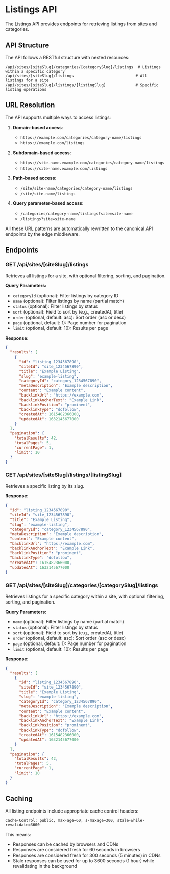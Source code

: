 # Listings API

The Listings API provides endpoints for retrieving listings from sites and categories.

## API Structure

The API follows a RESTful structure with nested resources:

```http
/api/sites/[siteSlug]/categories/[categorySlug]/listings  # Listings within a specific category
/api/sites/[siteSlug]/listings                           # All listings for a site
/api/sites/[siteSlug]/listings/[listingSlug]             # Specific listing operations
```

## URL Resolution

The API supports multiple ways to access listings:

1. **Domain-based access**:
   - `https://example.com/categories/category-name/listings`
   - `https://example.com/listings`

2. **Subdomain-based access**:
   - `https://site-name.example.com/categories/category-name/listings`
   - `https://site-name.example.com/listings`

3. **Path-based access**:
   - `/site/site-name/categories/category-name/listings`
   - `/site/site-name/listings`

4. **Query parameter-based access**:
   - `/categories/category-name/listings?site=site-name`
   - `/listings?site=site-name`

All these URL patterns are automatically rewritten to the canonical API endpoints by the edge middleware.

## Endpoints

### GET /api/sites/[siteSlug]/listings

Retrieves all listings for a site, with optional filtering, sorting, and pagination.

**Query Parameters:**
- `categoryId` (optional): Filter listings by category ID
- `name` (optional): Filter listings by name (partial match)
- `status` (optional): Filter listings by status
- `sort` (optional): Field to sort by (e.g., createdAt, title)
- `order` (optional, default: asc): Sort order (asc or desc)
- `page` (optional, default: 1): Page number for pagination
- `limit` (optional, default: 10): Results per page

**Response:**
```json
{
  "results": [
    {
      "id": "listing_1234567890",
      "siteId": "site_1234567890",
      "title": "Example Listing",
      "slug": "example-listing",
      "categoryId": "category_1234567890",
      "metaDescription": "Example description",
      "content": "Example content",
      "backlinkUrl": "https://example.com",
      "backlinkAnchorText": "Example Link",
      "backlinkPosition": "prominent",
      "backlinkType": "dofollow",
      "createdAt": 1615482366000,
      "updatedAt": 1632145677000
    }
  ],
  "pagination": {
    "totalResults": 42,
    "totalPages": 5,
    "currentPage": 1,
    "limit": 10
  }
}
```

### GET /api/sites/[siteSlug]/listings/[listingSlug]

Retrieves a specific listing by its slug.

**Response:**
```json
{
  "id": "listing_1234567890",
  "siteId": "site_1234567890",
  "title": "Example Listing",
  "slug": "example-listing",
  "categoryId": "category_1234567890",
  "metaDescription": "Example description",
  "content": "Example content",
  "backlinkUrl": "https://example.com",
  "backlinkAnchorText": "Example Link",
  "backlinkPosition": "prominent",
  "backlinkType": "dofollow",
  "createdAt": 1615482366000,
  "updatedAt": 1632145677000
}
```

### GET /api/sites/[siteSlug]/categories/[categorySlug]/listings

Retrieves listings for a specific category within a site, with optional filtering, sorting, and pagination.

**Query Parameters:**
- `name` (optional): Filter listings by name (partial match)
- `status` (optional): Filter listings by status
- `sort` (optional): Field to sort by (e.g., createdAt, title)
- `order` (optional, default: asc): Sort order (asc or desc)
- `page` (optional, default: 1): Page number for pagination
- `limit` (optional, default: 10): Results per page

**Response:**
```json
{
  "results": [
    {
      "id": "listing_1234567890",
      "siteId": "site_1234567890",
      "title": "Example Listing",
      "slug": "example-listing",
      "categoryId": "category_1234567890",
      "metaDescription": "Example description",
      "content": "Example content",
      "backlinkUrl": "https://example.com",
      "backlinkAnchorText": "Example Link",
      "backlinkPosition": "prominent",
      "backlinkType": "dofollow",
      "createdAt": 1615482366000,
      "updatedAt": 1632145677000
    }
  ],
  "pagination": {
    "totalResults": 42,
    "totalPages": 5,
    "currentPage": 1,
    "limit": 10
  }
}
```

## Caching

All listing endpoints include appropriate cache control headers:

```http
Cache-Control: public, max-age=60, s-maxage=300, stale-while-revalidate=3600
```

This means:
- Responses can be cached by browsers and CDNs
- Responses are considered fresh for 60 seconds in browsers
- Responses are considered fresh for 300 seconds (5 minutes) in CDNs
- Stale responses can be used for up to 3600 seconds (1 hour) while revalidating in the background
